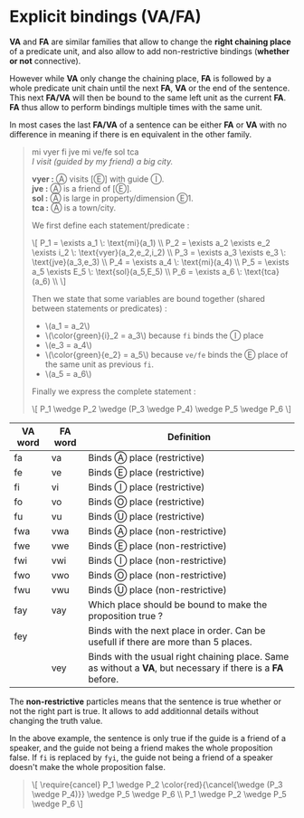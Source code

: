 # Explicit bindings (VA/FA)

**VA** and **FA** are similar families that allow to change the **right chaining
place** of a predicate unit, and also allow to add non-restrictive bindings
(**whether or not** connective).

However while **VA** only change the chaining place, **FA** is followed by a
whole predicate unit chain until the next **FA**, **VA** or the end of the
sentence. This next **FA/VA** will then be bound to the same left unit as the
current **FA**. **FA** thus allow to perform bindings multiple times with the
same unit.

In most cases the last **FA/VA** of a sentence can be either **FA** or **VA**
with no difference in meaning if there is en equivalent in the other family.

> mi vyer fi jve mi ve/fe sol tca  
> *I visit (guided by my friend) a big city.*  
>
> **vyer :** Ⓐ visits [Ⓔ] with guide Ⓘ.  
> **jve :** Ⓐ is a friend of [Ⓔ].  
> **sol :** Ⓐ is large in property/dimension Ⓔ1.  
> **tca :** Ⓐ is a town/city.  
>
> We first define each statement/predicate :
>
> \\[
> P_1 = \exists a_1 \\: \text{mi}(a_1) \\\\
> P_2 = \exists a_2 \exists e_2 \exists i_2 \\: \text{vyer}(a_2,e_2,i_2) \\\\
> P_3 = \exists a_3 \exists e_3 \\: \text{jve}(a_3,e_3) \\\\
> P_4 = \exists a_4 \\: \text{mi}(a_4) \\\\
> P_5 = \exists a_5 \exists E_5 \\: \text{sol}(a_5,E_5) \\\\
> P_6 = \exists a_6 \\: \text{tca}(a_6) \\\\
> \\]
> 
> Then we state that some variables are bound together (shared between
> statements or predicates) :
>
> - \\(a_1 = a_2\\)
> - \\(\\color{green}{i}_2 = a_3\\) because `fi` binds the Ⓘ place
> - \\(e_3 = a_4\\)
> - \\(\\color{green}{e_2} = a_5\\) because `ve/fe` binds the Ⓔ place of the
>   same unit as previous `fi`.
> - \\(a_5 = a_6\\)
>
> Finally we express the complete statement :
>
> \\[
> P_1 \wedge P_2 \wedge (P_3 \wedge P_4) \wedge P_5 \wedge P_6
> \\]

| VA word | FA word | Definition                                                                                                      |
| ------- | ------- | --------------------------------------------------------------------------------------------------------------- |
| fa      | va      | Binds Ⓐ place (restrictive)                                                                                     |
| fe      | ve      | Binds Ⓔ place (restrictive)                                                                                     |
| fi      | vi      | Binds Ⓘ place (restrictive)                                                                                     |
| fo      | vo      | Binds Ⓞ place (restrictive)                                                                                     |
| fu      | vu      | Binds Ⓤ place (restrictive)                                                                                     |
| fwa     | vwa     | Binds Ⓐ place (non-restrictive)                                                                                 |
| fwe     | vwe     | Binds Ⓔ place (non-restrictive)                                                                                 |
| fwi     | vwi     | Binds Ⓘ place (non-restrictive)                                                                                 |
| fwo     | vwo     | Binds Ⓞ place (non-restrictive)                                                                                 |
| fwu     | vwu     | Binds Ⓤ place (non-restrictive)                                                                                 |
| fay     | vay     | Which place should be bound to make the proposition true ?                                                      |
| fey     |         | Binds with the next place in order. Can be usefull if there are more than 5 places.                             |
|         | vey     | Binds with the usual right chaining place. Same as without a **VA**, but necessary if there is a **FA** before. |

The **non-restrictive** particles means that the sentence is true whether or
not the right part is true. It allows to add additionnal details without
changing the truth value.

In the above example, the sentence is only true if the guide is a friend of
a speaker, and the guide not being a friend makes the whole proposition false.
If `fi` is replaced by `fyi`, the guide not being a friend of a speaker
doesn't make the whole proposition false.

> \\[
> \require{cancel}
> P_1 \wedge P_2 \\color{red}{\cancel{\wedge (P_3 \wedge P_4)}} \wedge P_5 \wedge P_6 \\\\
> P_1 \wedge P_2 \wedge P_5 \wedge P_6
> \\]
